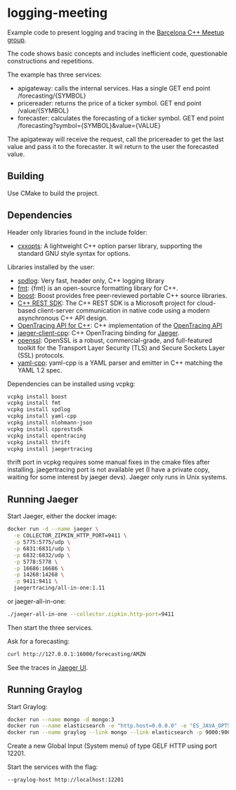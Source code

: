 # logging-meeting

Example code to present logging and tracing in the [Barcelona C++ Meetup group](https://www.meetup.com/es-ES/C-Programmer-Meetup/).

The code shows basic concepts and includes inefficient code, questionable constructions and repetitions.

The example has three services:

- apigateway: calls the internal services. Has a single GET end point /forecasting/{SYMBOL}
- pricereader: returns the price of a ticker symbol. GET end point /value/{SYMBOL}
- forecaster: calculates the forecasting of a ticker symbol. GET end point /forecasting?symbol={SYMBOL}&value={VALUE}

The apigateway will receive the request, call the pricereader to get the last value and pass it to the forecaster. It wil return to the user the forecasted value.

## Building

Use CMake to build the project.

## Dependencies

Header only libraries found in the include folder:

- [cxxopts](https://github.com/jarro2783/cxxopts): A lightweight C++ option parser library, supporting the standard GNU style syntax for options.

Libraries installed by the user:

- [spdlog](https://github.com/gabime/spdlog): Very fast, header only, C++ logging library
- [fmt](https://github.com/fmtlib/fmt): {fmt} is an open-source formatting library for C++.
- [boost](https://www.boost.org): Boost provides free peer-reviewed portable C++ source libraries.
- [C++ REST SDK](https://github.com/Microsoft/cpprestsdk): The C++ REST SDK is a Microsoft project for cloud-based client-server communication in native code using a modern asynchronous C++ API design.
- [OpenTracing API for C++](https://github.com/opentracing/opentracing-cpp): C++ implementation of the [OpenTracing API](http://opentracing.io)
- [jaeger-client-cpp](https://github.com/jaegertracing/jaeger-client-cpp): C++ OpenTracing binding for [Jaeger](https://www.jaegertracing.io/).
- [openssl](https://www.openssl.org): OpenSSL is a robust, commercial-grade, and full-featured toolkit for the Transport Layer Security (TLS) and Secure Sockets Layer (SSL) protocols.
- [yaml-cpp](https://github.com/jbeder/yaml-cpp): yaml-cpp is a YAML parser and emitter in C++ matching the YAML 1.2 spec.

Dependencies can be installed using vcpkg:

```bash
vcpkg install boost
vcpkg install fmt
vcpkg install spdlog
vcpkg install yaml-cpp
vcpkg install nlohmann-json
vcpkg install cpprestsdk
vcpkg install opentracing
vcpkg install thrift
vcpkg install jaegertracing
```

thrift port in vcpkg requires some manual fixes in the cmake files after installing.
jaegertracing port is not available yet (I have a private copy, waiting for some interest by jaeger devs). Jaeger only runs in Unix systems.

## Running Jaeger

Start Jaeger, either the docker image:

```bash
docker run -d --name jaeger \
  -e COLLECTOR_ZIPKIN_HTTP_PORT=9411 \
  -p 5775:5775/udp \
  -p 6831:6831/udp \
  -p 6832:6832/udp \
  -p 5778:5778 \
  -p 16686:16686 \
  -p 14268:14268 \
  -p 9411:9411 \
  jaegertracing/all-in-one:1.11
```

or jaeger-all-in-one:

```bash
./jaeger-all-in-one --collector.zipkin.http-port=9411
```

Then start the three services.

Ask for a forecasting:

```bash
curl http://127.0.0.1:16000/forecasting/AMZN
```

See the traces in [Jaeger UI](http://localhost:16686).

## Running Graylog

Start Graylog:

```bash
docker run --name mongo -d mongo:3
docker run --name elasticsearch -e "http.host=0.0.0.0" -e "ES_JAVA_OPTS=-Xms512m -Xmx512m" -d docker.elastic.co/elasticsearch/elasticsearch-oss:6.6.1
docker run --name graylog --link mongo --link elasticsearch -p 9000:9000 -p 12201:12201 -p 1514:1514 -e GRAYLOG_HTTP_EXTERNAL_URI="http://127.0.0.1:9000/" -d graylog/graylog:3.0.0-2
```

Create a new Global Input (System menu) of type GELF HTTP using port 12201.

Start the services with the flag:

```bash
--graylog-host http://localhost:12201
```
